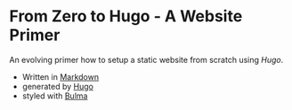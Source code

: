 # From Zero to Hugo - A Website Primer

An evolving primer how to setup a static website from scratch using _Hugo_.

-  Written in [Markdown](https://en.wikipedia.org/wiki/Markdown "Wikipedia
Article on Markdown")
-  generated by [Hugo](https://www.gohugo.io/ "The world’s fastest
framework for building websites")
-  styled with [Bulma](https://bulma.io/ "The modern CSS
framework that just works")
